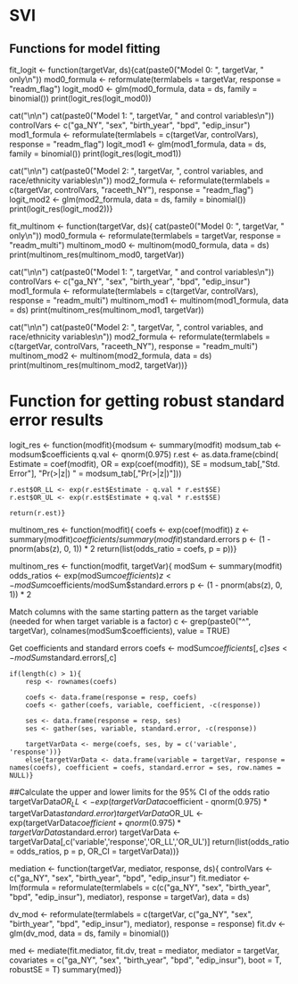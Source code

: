 # SVI
## Functions for model fitting
fit_logit <- function(targetVar, ds){cat(paste0("Model 0: ", targetVar, " only\n"))
    mod0_formula <- reformulate(termlabels = targetVar, response = "readm_flag")
    logit_mod0 <- glm(mod0_formula, data = ds, family = binomial())
    print(logit_res(logit_mod0))
    
cat("\n\n")
    cat(paste0("Model 1: ", targetVar, " and control variables\n"))
    controlVars <- c("ga_NY", "sex", "birth_year", "bpd", "edip_insur")
    mod1_formula <- reformulate(termlabels = c(targetVar, controlVars), response = "readm_flag")
    logit_mod1 <- glm(mod1_formula, data = ds, family = binomial())
    print(logit_res(logit_mod1))

cat("\n\n")
    cat(paste0("Model 2: ", targetVar, ", control variables, and race/ethnicity variables\n"))
    mod2_formula <- reformulate(termlabels = c(targetVar, controlVars, "raceeth_NY"), response = "readm_flag")
    logit_mod2 <- glm(mod2_formula, data = ds, family = binomial())
    print(logit_res(logit_mod2))}

fit_multinom <- function(targetVar, ds){
    cat(paste0("Model 0: ", targetVar, " only\n"))
    mod0_formula <- reformulate(termlabels = targetVar, response = "readm_multi")
    multinom_mod0 <- multinom(mod0_formula, data = ds)
    print(multinom_res(multinom_mod0, targetVar))

cat("\n\n")
    cat(paste0("Model 1: ", targetVar, " and control variables\n"))
    controlVars <- c("ga_NY", "sex", "birth_year", "bpd", "edip_insur")
    mod1_formula <- reformulate(termlabels = c(targetVar, controlVars), response = "readm_multi")
    multinom_mod1 <- multinom(mod1_formula, data = ds)
    print(multinom_res(multinom_mod1, targetVar))

 cat("\n\n")
    cat(paste0("Model 2: ", targetVar, ", control variables, and race/ethnicity variables\n"))
    mod2_formula <- reformulate(termlabels = c(targetVar, controlVars, "raceeth_NY"), response = "readm_multi")
    multinom_mod2 <- multinom(mod2_formula, data = ds)
    print(multinom_res(multinom_mod2, targetVar))}

# Function for getting robust standard error results
logit_res <- function(modfit){modsum <- summary(modfit)
modsum_tab <- modsum$coefficients
    q.val <- qnorm(0.975)
    r.est <- as.data.frame(cbind(
      Estimate = coef(modfit),
      OR = exp(coef(modfit)),
      SE = modsum_tab[,"Std. Error"],
      "Pr(>|z|) " = modsum_tab[,"Pr(>|z|)"]))
    
    r.est$OR_LL <- exp(r.est$Estimate - q.val * r.est$SE)
    r.est$OR_UL <- exp(r.est$Estimate + q.val * r.est$SE)

    return(r.est)}

multinom_res <- function(modfit){
coefs <- exp(coef(modfit))
z <- summary(modfit)$coefficients/summary(modfit)$standard.errors
p <- (1 - pnorm(abs(z), 0, 1)) * 2
return(list(odds_ratio = coefs, p = p))}

multinom_res <- function(modfit, targetVar){
    modSum <- summary(modfit)
    odds_ratios <- exp(modSum$coefficients)
    z <- modSum$coefficients/modSum$standard.errors
    p <- (1 - pnorm(abs(z), 0, 1)) * 2
   
Match columns with the same starting pattern as the target variable (needed for when target variable is a factor)
    c <- grep(paste0("^", targetVar), colnames(modSum$coefficients), value = TRUE)
    
Get coefficients and standard errors
    coefs <- modSum$coefficients[,c]
    ses <- modSum$standard.errors[,c]
    
    if(length(c) > 1){ 
        resp <- rownames(coefs)
        
        coefs <- data.frame(response = resp, coefs)
        coefs <- gather(coefs, variable, coefficient, -c(response))
        
        ses <- data.frame(response = resp, ses)
        ses <- gather(ses, variable, standard.error, -c(response))
        
        targetVarData <- merge(coefs, ses, by = c('variable', 'response'))} 
        else{targetVarData <- data.frame(variable = targetVar, response = names(coefs), coefficient = coefs, standard.error = ses, row.names = NULL)}
    
    
##Calculate the upper and lower limits for the 95% CI of the odds ratio
    targetVarData$OR_LL <- exp(targetVarData$coefficient - qnorm(0.975) * targetVarData$standard.error)
    targetVarData$OR_UL <- exp(targetVarData$coefficient + qnorm(0.975) * targetVarData$standard.error)
    targetVarData <- targetVarData[,c('variable','response','OR_LL','OR_UL')]
    return(list(odds_ratio = odds_ratios, p = p, OR_CI = targetVarData))}

mediation <- function(targetVar, mediator, response, ds){
  controlVars <- c("ga_NY", "sex", "birth_year", "bpd", "edip_insur")
  fit.mediator <- lm(formula = reformulate(termlabels = c(c("ga_NY", "sex", "birth_year", "bpd", "edip_insur"), mediator), response = targetVar), data = ds)
  
  dv_mod <- reformulate(termlabels = c(targetVar, c("ga_NY", "sex", "birth_year", "bpd", "edip_insur"), mediator), response = response)
  fit.dv <- glm(dv_mod, data = ds, family = binomial())
  
  med <- mediate(fit.mediator, fit.dv,
                 treat = mediator, mediator = targetVar,
                 covariates = c("ga_NY", "sex", "birth_year", "bpd", "edip_insur"),
                 boot = T,
                 robustSE = T)
  summary(med)}
